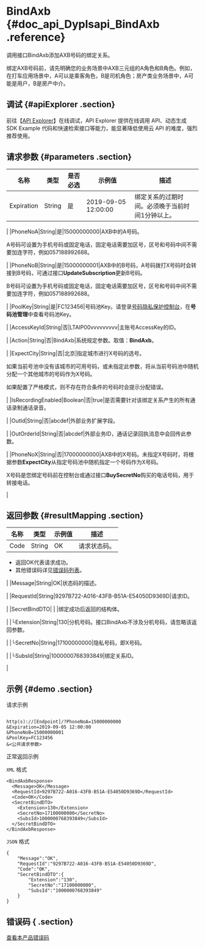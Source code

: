 # BindAxb {#doc_api_Dyplsapi_BindAxb .reference}

调用接口BindAxb添加AXB号码的绑定关系。

绑定AXB号码前，请先明确您的业务场景中AXB三元组的A角色和B角色。例如，在打车应用场景中，A可以是乘客角色，B是司机角色；房产类业务场景中，A可能是用户，B是房产中介。

## 调试 {#apiExplorer .section}

前往【[API Explorer](https://api.aliyun.com/#product=Dyplsapi&api=BindAxb)】在线调试，API Explorer 提供在线调用 API、动态生成 SDK Example 代码和快速检索接口等能力，能显著降低使用云 API 的难度，强烈推荐使用。

## 请求参数 {#parameters .section}

|名称|类型|是否必选|示例值|描述|
|--|--|----|---|--|
|Expiration|String|是|2019-09-05 12:00:00|绑定关系的过期时间。必须晚于当前时间1分钟以上。

 |
|PhoneNoA|String|是|15000000000|AXB中的A号码。

 A号码可设置为手机号码或固定电话，固定电话需要加区号，区号和号码中间不需要加连字符，例如057188992688。

 |
|PhoneNoB|String|是|15000000001|AXB中的B号码，A号码拨打X号码时会转接到B号码，可通过接口**UpdateSubscription**更新B号码。

 B号码可设置为手机号码或固定电话，固定电话需要加区号，区号和号码中间不需要加连字符，例如057188992688。

 |
|PoolKey|String|是|FC123456|号码池Key。请登录[号码隐私保护控制台](https://dypls.console.aliyun.com/dypls.htm#/account)，在**号码池管理**中查看号码池Key。

 |
|AccessKeyId|String|否|LTAIP00vvvvvvvvv|主账号AccessKey的ID。

 |
|Action|String|否|BindAxb|系统规定参数。取值：**BindAxb**。

 |
|ExpectCity|String|否|北京|指定城市进行X号码的选号。

 如果当前号池中没有该城市的可用号码，或未指定此参数，将从当前号码池中随机分配一个其他城市的号码作为X号码。

 如果配置了严格模式，则不存在符合条件的号码时会提示分配错误。

 |
|IsRecordingEnabled|Boolean|否|true|是否需要针对该绑定关系产生的所有通话录制通话录音。

 |
|OutId|String|否|abcdef|外部业务扩展字段。

 |
|OutOrderId|String|否|abcdef|外部业务ID，通话记录回执消息中会回传此参数。

 |
|PhoneNoX|String|否|17000000000|AXB中的X号码。未指定X号码时，将根据参数**ExpectCity**从指定号码池中随机指定一个号码作为X号码。

 X号码是您绑定号码前在控制台或通过接口**BuySecretNo**购买的电话号码，用于转接电话。

 |

## 返回参数 {#resultMapping .section}

|名称|类型|示例值|描述|
|--|--|---|--|
|Code|String|OK|请求状态码。

 -   返回OK代表请求成功。
-   其他错误码详见[错误码列表](~~109196~~)。

 |
|Message|String|OK|状态码的描述。

 |
|RequestId|String|9297B722-A016-43FB-B51A-E54050D9369D|请求ID。

 |
|SecretBindDTO| | |绑定成功后返回的结构体。

 |
|└Extension|String|130|分机号码。接口BindAxb不涉及分机号码，请忽略该返回参数。

 |
|└SecretNo|String|17100000000|隐私号码，即X号码。

 |
|└SubsId|String|1000000768393849|绑定关系ID。

 |

## 示例 {#demo .section}

请求示例

``` {#request_demo}

http(s)://[Endpoint]/?PhoneNoA=15000000000
&Expiration=2019-09-05 12:00:00
&PhoneNoB=15000000001
&PoolKey=FC123456
&<公共请求参数>

```

正常返回示例

`XML` 格式

``` {#xml_return_success_demo}
<BindAxbResponse>
  <Message>OK</Message>
  <RequestId>9297B722-A016-43FB-B51A-E54050D9369D</RequestId>
  <Code>OK</Code>
  <SecretBindDTO>
    <Extension>130</Extension>
    <SecretNo>17100000000</SecretNo>
    <SubsId>1000000768393849</SubsId>
  </SecretBindDTO>
</BindAxbResponse>

```

`JSON` 格式

``` {#json_return_success_demo}
{
	"Message":"OK",
	"RequestId":"9297B722-A016-43FB-B51A-E54050D9369D",
	"Code":"OK",
	"SecretBindDTO":{
		"Extension":"130",
		"SecretNo":"17100000000",
		"SubsId":"1000000768393849"
	}
}
```

## 错误码 { .section}

[查看本产品错误码](https://error-center.aliyun.com/status/product/Dyplsapi)

